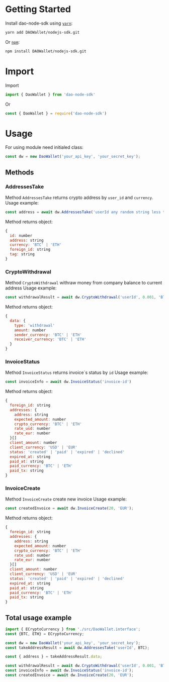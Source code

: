 # Getting Started
Install dao-node-sdk using [`yarn`](https://yarnpkg.com/en/package/jest):
```bash
yarn add DAOWallet/nodejs-sdk.git
```

Or [`npm`](https://www.npmjs.com/):

```bash
npm install DAOWallet/nodejs-sdk.git
```

# Import
Import
```javascript
import { DaoWallet } from 'dao-node-sdk'
```
Or
```javascript
const { DaoWallet } = require('dao-node-sdk')
```

# Usage
For using module need initialed class:
```javascript
const dw = new DaoWallet('your_api_key', 'your_secret_key');
```

## Methods
### AddressesTake
Method `AddressesTake` returns crypto address by `user_id` and `currency`.
Usage example:
```javascript
const address = await dw.AddressesTake('userId any random string less than 128 chars', 'BTC')
```
Method returns object:
```javascript
{
  id: number
  address: string
  currency: 'BTC' | 'ETH'
  foreign_id: string
  tag: string
}
```

### CryptoWithdrawal
Method `CryptoWithdrawal` withraw money from company balance to current address
Usage example:
```javascript
const withdrawalResult = await dw.CryptoWithdrawal('userId', 0.001, 'BTC', 'user_address')
```
Method returns object:
```javascript
{
  data: {
    type: 'withdrawal'
    amount: number
    sender_currency: 'BTC' | 'ETH'
    receiver_currency: 'BTC' | 'ETH'
  }
}
```

### InvoiceStatus
Method `InvoiceStatus` returns invoice\`s status by `id`
Usage example:
```javascript
const invoiceInfo = await dw.InvoiceStatus('invoice-id')
```
Method returns object:
```javascript
{
  foreign_id: string
  addresses: {
    address: string
    expected_amount: number
    crypto_currency: 'BTC' | 'ETH'
    rate_usd: number
    rate_eur: number
  }[]
  client_amount: number
  client_currency: 'USD' | 'EUR'
  status: 'created' | 'paid' | 'expired' | 'declined'
  expired_at: string
  paid_at: string
  paid_currency: 'BTC' | 'ETH'
  paid_tx: string
}
```

### InvoiceCreate
Method `InvoiceCreate` create new invoice
Usage example:
```javascript
const createdInvoice = await dw.InvoiceCreate(20, 'EUR');
```
Method returns object:
```javascript
{
  foreign_id: string
  addresses: {
    address: string
    expected_amount: number
    crypto_currency: 'BTC' | 'ETH'
    rate_usd: number
    rate_eur: number
  }[]
  client_amount: number
  client_currency: 'USD' | 'EUR'
  status: 'created' | 'paid' | 'expired' | 'declined'
  expired_at: string
  paid_at: string
  paid_currency: 'BTC' | 'ETH'
  paid_tx: string
}
```
 
## Total usage example
```javascript
import { ECryptoCurrency } from './src/DaoWallet.interface';
const {BTC, ETH} = ECryptoCurrency;

const dw = new DaoWallet('your_api_key', 'your_secret_key');
const takeAddressResult = await dw.AddressesTake('userId', BTC);

const { address } = takeAddressResult.data;

const withdrawalResult = await dw.CryptoWithdrawal('userId', 0.001, 'BTC', 'user_address');
const invoiceInfo = await dw.InvoiceStatus('invoice-id');
const createdInvoice = await dw.InvoiceCreate(20, 'EUR');
```
